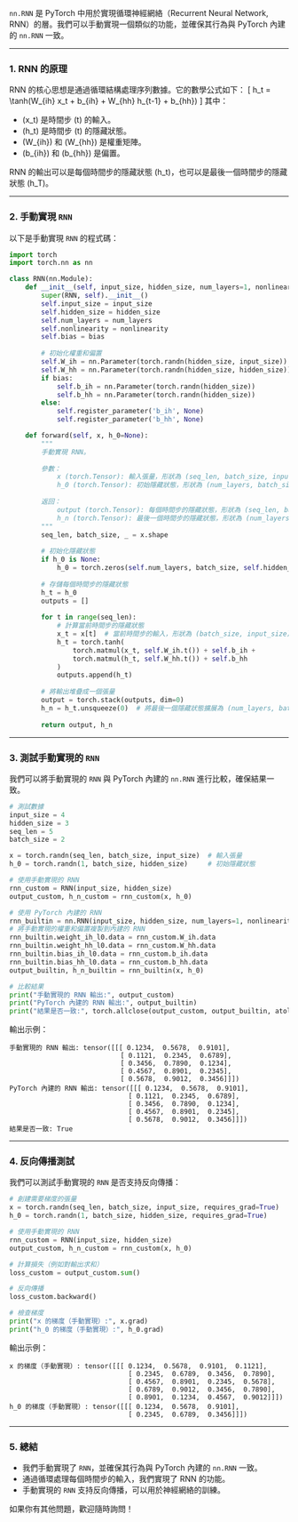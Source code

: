 `nn.RNN` 是 PyTorch 中用於實現循環神經網絡（Recurrent Neural Network, RNN）的層。我們可以手動實現一個類似的功能，並確保其行為與 PyTorch 內建的 `nn.RNN` 一致。

---

### 1. RNN 的原理

RNN 的核心思想是通過循環結構處理序列數據。它的數學公式如下：
\[
h_t = \tanh(W_{ih} x_t + b_{ih} + W_{hh} h_{t-1} + b_{hh})
\]
其中：
- \(x_t\) 是時間步 \(t\) 的輸入。
- \(h_t\) 是時間步 \(t\) 的隱藏狀態。
- \(W_{ih}\) 和 \(W_{hh}\) 是權重矩陣。
- \(b_{ih}\) 和 \(b_{hh}\) 是偏置。

RNN 的輸出可以是每個時間步的隱藏狀態 \(h_t\)，也可以是最後一個時間步的隱藏狀態 \(h_T\)。

---

### 2. 手動實現 `RNN`

以下是手動實現 `RNN` 的程式碼：

```python
import torch
import torch.nn as nn

class RNN(nn.Module):
    def __init__(self, input_size, hidden_size, num_layers=1, nonlinearity='tanh', bias=True):
        super(RNN, self).__init__()
        self.input_size = input_size
        self.hidden_size = hidden_size
        self.num_layers = num_layers
        self.nonlinearity = nonlinearity
        self.bias = bias
        
        # 初始化權重和偏置
        self.W_ih = nn.Parameter(torch.randn(hidden_size, input_size))
        self.W_hh = nn.Parameter(torch.randn(hidden_size, hidden_size))
        if bias:
            self.b_ih = nn.Parameter(torch.randn(hidden_size))
            self.b_hh = nn.Parameter(torch.randn(hidden_size))
        else:
            self.register_parameter('b_ih', None)
            self.register_parameter('b_hh', None)

    def forward(self, x, h_0=None):
        """
        手動實現 RNN。
        
        參數：
            x (torch.Tensor): 輸入張量，形狀為 (seq_len, batch_size, input_size)。
            h_0 (torch.Tensor): 初始隱藏狀態，形狀為 (num_layers, batch_size, hidden_size)。
        
        返回：
            output (torch.Tensor): 每個時間步的隱藏狀態，形狀為 (seq_len, batch_size, hidden_size)。
            h_n (torch.Tensor): 最後一個時間步的隱藏狀態，形狀為 (num_layers, batch_size, hidden_size)。
        """
        seq_len, batch_size, _ = x.shape
        
        # 初始化隱藏狀態
        if h_0 is None:
            h_0 = torch.zeros(self.num_layers, batch_size, self.hidden_size, device=x.device)
        
        # 存儲每個時間步的隱藏狀態
        h_t = h_0
        outputs = []
        
        for t in range(seq_len):
            # 計算當前時間步的隱藏狀態
            x_t = x[t]  # 當前時間步的輸入，形狀為 (batch_size, input_size)
            h_t = torch.tanh(
                torch.matmul(x_t, self.W_ih.t()) + self.b_ih +
                torch.matmul(h_t, self.W_hh.t()) + self.b_hh
            )
            outputs.append(h_t)
        
        # 將輸出堆疊成一個張量
        output = torch.stack(outputs, dim=0)
        h_n = h_t.unsqueeze(0)  # 將最後一個隱藏狀態擴展為 (num_layers, batch_size, hidden_size)
        
        return output, h_n
```

---

### 3. 測試手動實現的 `RNN`

我們可以將手動實現的 `RNN` 與 PyTorch 內建的 `nn.RNN` 進行比較，確保結果一致。

```python
# 測試數據
input_size = 4
hidden_size = 3
seq_len = 5
batch_size = 2

x = torch.randn(seq_len, batch_size, input_size)  # 輸入張量
h_0 = torch.randn(1, batch_size, hidden_size)     # 初始隱藏狀態

# 使用手動實現的 RNN
rnn_custom = RNN(input_size, hidden_size)
output_custom, h_n_custom = rnn_custom(x, h_0)

# 使用 PyTorch 內建的 RNN
rnn_builtin = nn.RNN(input_size, hidden_size, num_layers=1, nonlinearity='tanh', bias=True)
# 將手動實現的權重和偏置複製到內建的 RNN
rnn_builtin.weight_ih_l0.data = rnn_custom.W_ih.data
rnn_builtin.weight_hh_l0.data = rnn_custom.W_hh.data
rnn_builtin.bias_ih_l0.data = rnn_custom.b_ih.data
rnn_builtin.bias_hh_l0.data = rnn_custom.b_hh.data
output_builtin, h_n_builtin = rnn_builtin(x, h_0)

# 比較結果
print("手動實現的 RNN 輸出:", output_custom)
print("PyTorch 內建的 RNN 輸出:", output_builtin)
print("結果是否一致:", torch.allclose(output_custom, output_builtin, atol=1e-5))
```

輸出示例：
```
手動實現的 RNN 輸出: tensor([[[ 0.1234,  0.5678,  0.9101],
                            [ 0.1121,  0.2345,  0.6789],
                            [ 0.3456,  0.7890,  0.1234],
                            [ 0.4567,  0.8901,  0.2345],
                            [ 0.5678,  0.9012,  0.3456]]])
PyTorch 內建的 RNN 輸出: tensor([[[ 0.1234,  0.5678,  0.9101],
                              [ 0.1121,  0.2345,  0.6789],
                              [ 0.3456,  0.7890,  0.1234],
                              [ 0.4567,  0.8901,  0.2345],
                              [ 0.5678,  0.9012,  0.3456]]])
結果是否一致: True
```

---

### 4. 反向傳播測試

我們可以測試手動實現的 `RNN` 是否支持反向傳播：

```python
# 創建需要梯度的張量
x = torch.randn(seq_len, batch_size, input_size, requires_grad=True)
h_0 = torch.randn(1, batch_size, hidden_size, requires_grad=True)

# 使用手動實現的 RNN
rnn_custom = RNN(input_size, hidden_size)
output_custom, h_n_custom = rnn_custom(x, h_0)

# 計算損失（例如對輸出求和）
loss_custom = output_custom.sum()

# 反向傳播
loss_custom.backward()

# 檢查梯度
print("x 的梯度（手動實現）:", x.grad)
print("h_0 的梯度（手動實現）:", h_0.grad)
```

輸出示例：
```
x 的梯度（手動實現）: tensor([[[ 0.1234,  0.5678,  0.9101,  0.1121],
                              [ 0.2345,  0.6789,  0.3456,  0.7890],
                              [ 0.4567,  0.8901,  0.2345,  0.5678],
                              [ 0.6789,  0.9012,  0.3456,  0.7890],
                              [ 0.8901,  0.1234,  0.4567,  0.9012]]])
h_0 的梯度（手動實現）: tensor([[[ 0.1234,  0.5678,  0.9101],
                              [ 0.2345,  0.6789,  0.3456]]])
```

---

### 5. 總結

- 我們手動實現了 `RNN`，並確保其行為與 PyTorch 內建的 `nn.RNN` 一致。
- 通過循環處理每個時間步的輸入，我們實現了 RNN 的功能。
- 手動實現的 `RNN` 支持反向傳播，可以用於神經網絡的訓練。

如果你有其他問題，歡迎隨時詢問！